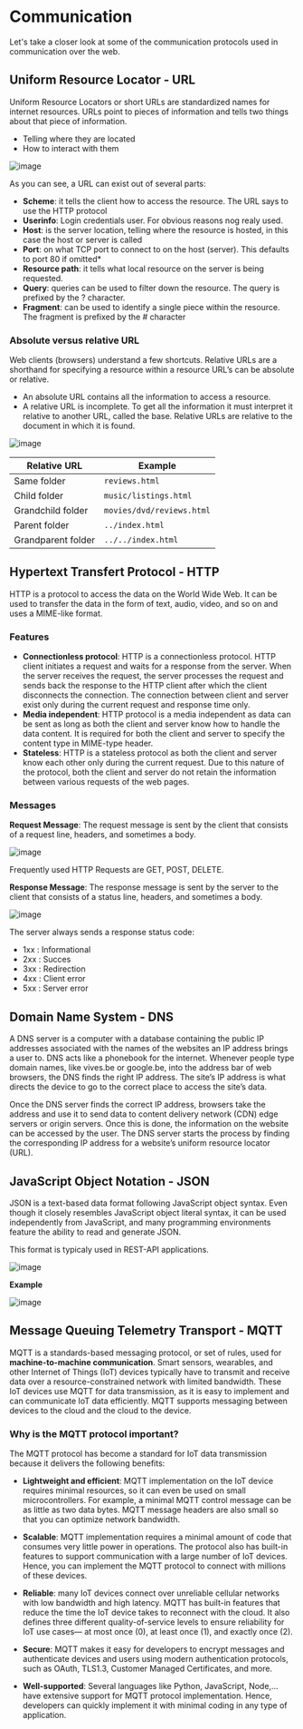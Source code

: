 # Communication 

Let's take a closer look at some of the communication protocols used in communication over the web.

## Uniform Resource Locator - URL

Uniform Resource Locators or short URLs are standardized names for internet resources. URLs point to pieces of information and tells two things about that piece of information.

* Telling where they are located
* How to interact with them

![image](./images/image1.png)

As you can see, a URL can exist out of several parts:

* **Scheme**: it tells the client how to access the resource. The URL says to use the HTTP protocol
* **Userinfo**: Login credentials user. For obvious reasons nog realy used.
* **Host**: is the server location, telling where the resource is hosted, in this case the host or server is called
* **Port**: on what TCP port to connect to on the host (server). This defaults to port 80 if omitted*
* **Resource path**: it tells what local resource on the server is being requested. 
* **Query**: queries can be used to filter down the resource. The query is prefixed by the ? character.
* **Fragment**: can be used to identify a single piece within the resource. The fragment is prefixed by the # character

### Absolute versus relative URL

Web clients (browsers) understand a few shortcuts.
Relative URLs are a shorthand for specifying a resource within a resource URL’s can be absolute or relative.
* An absolute URL contains all the information to access a resource.
* A relative URL is incomplete. To get all the information it must interpret it relative to another URL, called the base.
Relative URLs are relative to the document in which it is found.

![image](./images/image2.png)

|Relative URL | Example  |
|- | - |
| Same folder | `reviews.html` |
| Child folder | `music/listings.html` |
| Grandchild folder | `movies/dvd/reviews.html` |
| Parent folder | `../index.html` |
| Grandparent folder | `../../index.html` |

## Hypertext Transfert Protocol - HTTP

HTTP is a protocol to access the data on the World Wide Web. It can be used to transfer the data in the form of text, audio, video, and so on and uses a MIME-like format.

### Features

* **Connectionless protocol**: HTTP is a connectionless protocol. HTTP client initiates a request and waits for a response from the server. When the server receives the request, the server processes the request and sends back the response to the HTTP client after which the client disconnects the connection. The connection between client and server exist only during the current request and response time only.
* **Media independent**: HTTP protocol is a media independent as data can be sent as long as both the client and server know how to handle the data content. It is required for both the client and server to specify the content type in MIME-type header.
* **Stateless**: HTTP is a stateless protocol as both the client and server know each other only during the current request. Due to this nature of the protocol, both the client and server do not retain the information between various requests of the web pages.

### Messages

**Request Message**: The request message is sent by the client that consists of a request line, headers, and sometimes a body.

![image](./images/image3.png) 

Frequently used HTTP Requests are GET, POST, DELETE.

**Response Message**: The response message is sent by the server to the client that consists of a status line, headers, and sometimes a body.

![image](./images/image4.png)

The server always sends a response status code:

* 1xx : Informational
* 2xx : Succes
* 3xx : Redirection
* 4xx : Client error
* 5xx : Server error

## Domain Name System - DNS

A DNS server is a computer with a database containing the public IP addresses associated with the names of the websites an IP address brings a user to. DNS acts like a phonebook for the internet. Whenever people type domain names, like vives.be or google.be, into the address bar of web browsers, the DNS finds the right IP address. The site’s IP address is what directs the device to go to the correct place to access the site’s data.

Once the DNS server finds the correct IP address, browsers take the address and use it to send data to content delivery network (CDN) edge servers or origin servers. Once this is done, the information on the website can be accessed by the user. The DNS server starts the process by finding the corresponding IP address for a website’s uniform resource locator (URL).

## JavaScript Object Notation - JSON

JSON is a text-based data format following JavaScript object syntax. Even though it closely resembles JavaScript object literal syntax, it can be used independently from JavaScript, and many programming environments feature the ability to read and generate JSON.

This format is typicaly used in REST-API applications.

![image](./images/image5.png)

**Example**

![image](./images/image6.png)

## Message Queuing Telemetry Transport - MQTT

MQTT is a standards-based messaging protocol, or set of rules, used for **machine-to-machine communication**. Smart sensors, wearables, and other Internet of Things (IoT) devices typically have to transmit and receive data over a resource-constrained network with limited bandwidth. These IoT devices use MQTT for data transmission, as it is easy to implement and can communicate IoT data efficiently. MQTT supports messaging between devices to the cloud and the cloud to the device.

### Why is the MQTT protocol important?

The MQTT protocol has become a standard for IoT data transmission because it delivers the following benefits:

* **Lightweight and efficient**: MQTT implementation on the IoT device requires minimal resources, so it can even be used on small microcontrollers. For example, a minimal MQTT control message can be as little as two data bytes. MQTT message headers are also small so that you can optimize network bandwidth.

* **Scalable**: MQTT implementation requires a minimal amount of code that consumes very little power in operations. The protocol also has built-in features to support communication with a large number of IoT devices. Hence, you can implement the MQTT protocol to connect with millions of these devices.

* **Reliable**: many IoT devices connect over unreliable cellular networks with low bandwidth and high latency. MQTT has built-in features that reduce the time the IoT device takes to reconnect with the cloud. It also defines three different quality-of-service levels to ensure reliability for IoT use cases— at most once (0), at least once (1), and exactly once (2).

* **Secure**: MQTT makes it easy for developers to encrypt messages and authenticate devices and users using modern authentication protocols, such as OAuth, TLS1.3, Customer Managed Certificates, and more.

* **Well-supported**: Several languages like Python, JavaScript, Node,... have extensive support for MQTT protocol implementation. Hence, developers can quickly implement it with minimal coding in any type of application.
